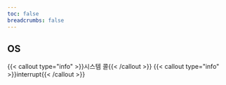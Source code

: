 ```yaml
---
toc: false
breadcrumbs: false
---
```

## OS
{{< callout type="info" >}}시스템 콜{{< /callout >}}
{{< callout type="info" >}}interrupt{{< /callout >}}